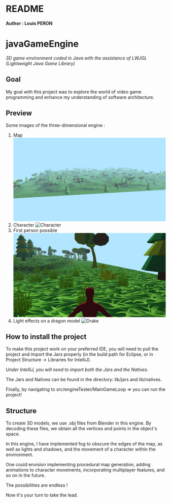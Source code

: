 # README
#### Author : Louis PERON 
# javaGameEngine
*3D game environment coded in Java with the assistance of LWJGL (Lightweight Java Game Library)*

## Goal
My goal with this project was to explore the world of video game programming and enhance my understanding of software architecture.
## Preview

Some images of the three-dimensional engine :

1. Map
   ![Map](img/gameEngine_1.PNG "Map")
2. Character
   ![Character](img/gameEngine_2.PNG "Character")
3. First person possible
   ![Zoom](img/gameEngine_3.PNG "Zoom")
4. Light effects on a dragon model
   ![Drake](img/gameEngine_4.PNG "Drake")

## How to install the project

To make this project work on your preferred IDE, you will need to pull the project and import the Jars properly (in the build path for Eclipse, or in Project Structure -> Libraries for IntelliJ).

*Under IntelliJ, you will need to import both the Jars and the Natives.*

The Jars and Natives can be found in the directory: lib/jars and lib/natives.

Finally, by navigating to src/engineTester/MainGameLoop => you can run the project!

## Structure

To create 3D models, we use .obj files from Blender in this engine. By decoding these files, we obtain all the vertices and points in the object's space.

In this engine, I have implemented fog to obscure the edges of the map, as well as lights and shadows, and the movement of a character within the environment.

One could envision implementing procedural map generation, adding animations to character movements, incorporating multiplayer features, and so on in the future.

The possibilities are endless !

Now it's your turn to take the lead.